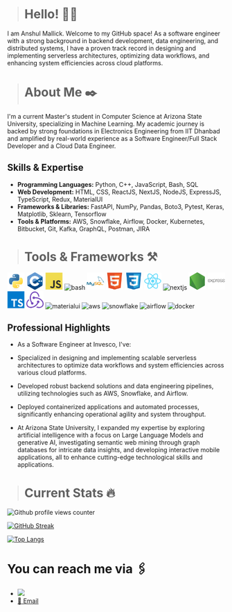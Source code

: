 
> # Hello! 🙋‍♂️
I am Anshul Mallick.
Welcome to my GitHub space! As a software engineer with a strong background in backend development, data engineering, and distributed systems, I have a proven track record in designing and implementing serverless architectures, optimizing data workflows, and enhancing system efficiencies across cloud platforms.

> # About Me ✒️

I'm a current Master's student in Computer Science at Arizona State University, specializing in Machine Learning. My academic journey is backed by strong foundations in Electronics Engineering from IIT Dhanbad and amplified by real-world experience as a Software Engineer/Full Stack Developer and a Cloud Data Engineer.


## Skills & Expertise 

- **Programming Languages:** Python, C++, JavaScript, Bash, SQL
- **Web Development:** HTML, CSS, ReactJS, NextJS, NodeJS, ExpressJS, TypeScript, Redux, MaterialUI
- **Frameworks & Libraries:**  FastAPI, NumPy, Pandas, Boto3, Pytest, Keras, Matplotlib, Sklearn, Tensorflow
- **Tools & Platforms:** AWS, Snowflake, Airflow, Docker, Kubernetes, Bitbucket, Git, Kafka, GraphQL, Postman, JIRA

> # Tools & Frameworks ⚒️
<div id="tools-badges">
    <p align="left">
        <!-- Languages -->
        <img src="https://raw.githubusercontent.com/devicons/devicon/master/icons/python/python-original.svg" alt="python" width="40" height="40"/>
        <img src="https://raw.githubusercontent.com/devicons/devicon/master/icons/cplusplus/cplusplus-original.svg" alt="cplusplus" width="40" height="40"/>
        <img src="https://raw.githubusercontent.com/devicons/devicon/master/icons/javascript/javascript-original.svg" alt="javascript" width="40" height="40"/>
        <img src="https://upload.wikimedia.org/wikipedia/commons/4/4b/Bash_Logo_Colored.svg" alt="bash" width="40" height="40"/>
        <img src="https://raw.githubusercontent.com/devicons/devicon/master/icons/mysql/mysql-original-wordmark.svg" alt="mysql" width="40" height="40"/>
        <img src="https://raw.githubusercontent.com/devicons/devicon/master/icons/html5/html5-original.svg" alt="html5" width="40" height="40"/>
        <img src="https://raw.githubusercontent.com/devicons/devicon/master/icons/css3/css3-original.svg" alt="css3" width="40" height="40"/>
        <img src="https://raw.githubusercontent.com/devicons/devicon/master/icons/react/react-original.svg" alt="react" width="40" height="40"/>
        <img src="https://upload.wikimedia.org/wikipedia/commons/8/8e/Nextjs-logo.svg" alt="nextjs" width="40" height="40"/>
        <img src="https://raw.githubusercontent.com/devicons/devicon/master/icons/nodejs/nodejs-original.svg" alt="nodejs" width="40" height="40"/>
        <img src="https://raw.githubusercontent.com/devicons/devicon/master/icons/express/express-original-wordmark.svg" alt="express" width="40" height="40"/>
        <img src="https://raw.githubusercontent.com/devicons/devicon/master/icons/typescript/typescript-original.svg" alt="typescript" width="40" height="40"/>
        <img src="https://raw.githubusercontent.com/devicons/devicon/master/icons/redux/redux-original.svg" alt="redux" width="40" height="40"/>
        <img src="https://material-ui.com/static/logo.svg" alt="materialui" width="40" height="40"/>
        <img src="https://upload.wikimedia.org/wikipedia/commons/9/93/Amazon_Web_Services_Logo.svg" alt="aws" width="40" height="40"/>
        <img src="https://upload.wikimedia.org/wikipedia/commons/f/ff/Snowflake_Logo.svg" alt="snowflake" width="40" height="40"/>
        <img src="https://airflow.apache.org/docs/apache-airflow/2.4.2/_images/pin_large.png" alt="airflow" width="40" height="40"/>
        <img src="https://www.docker.com/sites/default/files/d8/2019-07/Moby-logo.png" alt="docker" width="40"/>
        </p>
        </div>

  
## Professional Highlights 

- As a Software Engineer at Invesco, I've:
- Specialized in designing and implementing scalable serverless architectures to optimize data workflows and system efficiencies across various cloud platforms.
- Developed robust backend solutions and data engineering pipelines, utilizing technologies such as AWS, Snowflake, and Airflow.
- Deployed containerized applications and automated processes, significantly enhancing operational agility and system throughput.

- At Arizona State University, I expanded my expertise by exploring artificial intelligence with a focus on Large Language Models and generative AI, investigating semantic web mining through graph databases for intricate data insights, and developing interactive mobile applications, all to enhance cutting-edge technological skills and applications.

          



> # Current Stats 🔥

<img src="https://komarev.com/ghpvc/?username=anshulmallick&style=flat-square&color=blue" alt="Github profile views counter" />

[![GitHub Streak](http://github-readme-streak-stats.herokuapp.com?user=anshulmallick&theme=dark&background=000000)](https://git.io/streak-stats)

[![Top Langs](https://github-readme-stats.vercel.app/api/top-langs/?username=anshulmallick&layout=compact&theme=vision-friendly-dark)](https://github.com/anuraghazra/github-readme-stats)

# You can reach me via 🖇️
- [![](https://img.shields.io/badge/-AnshulMallick-blue?style=flat&logo=Linkedin&logoColor=white)](https://www.linkedin.com/in/anshul-mallick/)
- [📧 Email](mailto:amallic4@asu.edu)